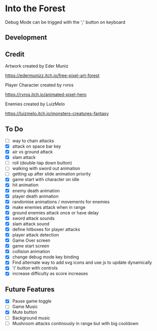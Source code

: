 # Into the Forest

Debug Mode can be trigged with the ';' button on keyboard

## Development

## Credit

Artwork created by Eder Muniz

https://edermunizz.itch.io/free-pixel-art-forest

Player Character created by rvros

https://rvros.itch.io/animated-pixel-hero

Enemies created by LuizMelo

https://luizmelo.itch.io/monsters-creatures-fantasy

## To Do

- [ ] way to chain attacks
- [x] attack on space bar key
- [x] air vs ground attack
- [x] slam attack
- [ ] roll (double-tap down button)
- [ ] walking with sword out animation
- [ ] getting up after slide animation priority
- [x] game start with character on idle
- [x] hit animation
- [x] enemy death animation
- [x] player death animation
- [x] randomise animations / movements for enemies
- [x] make enemies attack when in range
- [x] ground enemies attack once or have delay
- [x] sword attack sounds
- [x] slam attack sound
- [x] define hitboxes for player attacks
- [x] player attack detection
- [x] Game Over screen
- [x] game start screen
- [x] collision animation
- [x] change debug mode key binding
- [x] Find alternate way to add svg icons and use js to update dynamically
- [x] 'i' button with controls
- [x] increase difficulty as score increases

## Future Features

- [x] Pause game toggle
- [ ] Game Music
- [x] Mute button
- [ ] Background music
- [ ] Mushroom attacks continously in range but with big cooldown
